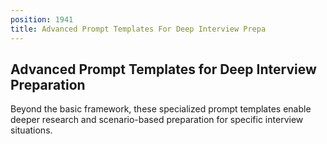 ```yaml
---
position: 1941
title: Advanced Prompt Templates For Deep Interview Prepa
---
```


## Advanced Prompt Templates for Deep Interview Preparation



Beyond the basic framework, these specialized prompt templates enable deeper research and scenario-based preparation for specific interview situations.